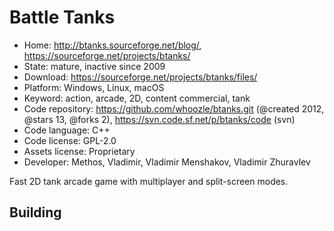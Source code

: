 # Battle Tanks

- Home: http://btanks.sourceforge.net/blog/, https://sourceforge.net/projects/btanks/
- State: mature, inactive since 2009
- Download: https://sourceforge.net/projects/btanks/files/
- Platform: Windows, Linux, macOS
- Keyword: action, arcade, 2D, content commercial, tank
- Code repository: https://github.com/whoozle/btanks.git (@created 2012, @stars 13, @forks 2), https://svn.code.sf.net/p/btanks/code (svn)
- Code language: C++
- Code license: GPL-2.0
- Assets license: Proprietary
- Developer: Methos, Vladimir, Vladimir Menshakov, Vladimir Zhuravlev

Fast 2D tank arcade game with multiplayer and split-screen modes.

## Building


